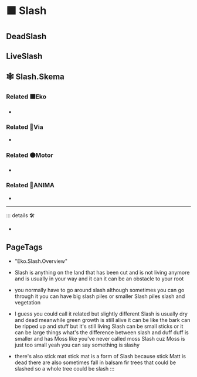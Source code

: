 # 🟩  <ekos>Slash</ekos>

## DeadSlash

## LiveSlash

## 🕸 Slash.Skema

### Related 🟩<ekos>Eko</ekos>

-

### Related 🔻<via>Via</via>

-

### Related 🟠<motor>Motor</motor>

-

### Related 💜<anima>ANIMA</anima>

-

---

<!-- =================================================== -->
<!-- =================================================== -->
<!-- =================================================== -->
<!-- =================================================== -->
<!-- =================================================== -->
::: details 🛠

-

<h2>PageTags</h2>

- "Eko.Slash.Overview"
- Slash is anything on the land that has been cut and is not living anymore and is usually in your way and it can it can be an obstacle to your root

- you normally have to go around slash although sometimes you can go through it you can have big slash piles or smaller Slash piles slash and vegetation

- I guess you could call it related but slightly different Slash is usually dry and dead meanwhile green growth is still alive it can be like the bark can be ripped up and stuff but it's still living Slash can be small sticks or it can be large things what's the difference between slash and duff duff is smaller and has Moss like you've never called moss Slash cuz Moss is just too small yeah you can say something is slashy

- there's also stick mat stick mat is a form of Slash because stick Matt is dead there are also sometimes fall in balsam fir trees that could be slashed so a whole tree could be slash
:::
